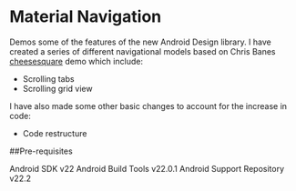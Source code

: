 # Material Navigation
Demos some of the features of the new Android Design library. I have created a series of different navigational models based on Chris Banes [cheesesquare](https://github.com/chrisbanes/cheesesquare) demo which include:

* Scrolling tabs
* Scrolling grid view

I have also made some other basic changes to account for the increase in code:

* Code restructure

##Pre-requisites

Android SDK v22
Android Build Tools v22.0.1
Android Support Repository v22.2
